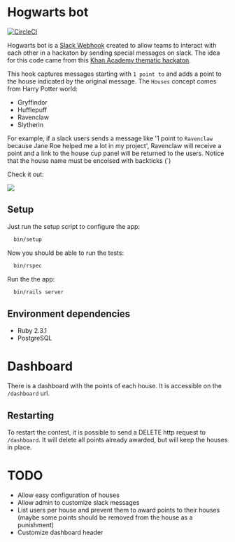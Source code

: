 # Hogwarts bot

[![CircleCI](https://circleci.com/gh/youse-seguradora/youse.svg?&style=shield&circle-token=4832d496dfedf7343703c1ecc1398984f7495228)](https://circleci.com/gh/arturcp/hogwarts_bot)

Hogwarts bot is a [Slack Webhook](https://rubyslackapi.slack.com/services/B1RQD447R?added=1)
created to allow teams to interact with each other in a hackaton by sending special messages on slack. The
idea for this code came from this [Khan Academy thematic hackaton](http://engineering.khanacademy.org/posts/healthy-hackathons.htm).

This hook captures messages starting with `1 point to` and adds a point to the house indicated by the original message.
The `Houses` concept comes from Harry Potter world:

* Gryffindor
* Hufflepuff
* Ravenclaw
* Slytherin

For example, if a slack users sends a message like '1 point to `Ravenclaw` because Jane Roe helped me a lot in my project',
Ravenclaw will receive a point and a link to the house cup panel will be returned to the users. Notice that the house name must
be encolsed with backticks (`)

Check it out:

![](http://g.recordit.co/XzKPFNvlWg.gif)


## Setup

Just run the setup script to configure the app:

```bash
  bin/setup
```

Now you should be able to run the tests:

```bash
  bin/rspec
```

Run the the app:

```bash
  bin/rails server
```

## Environment dependencies

  * Ruby 2.3.1
  * PostgreSQL


# Dashboard

There is a dashboard with the points of each house. It is accessible on the `/dashboard` url.

## Restarting

To restart the contest, it is possible to send a DELETE http request to `/dashboard`. It will delete all points already awarded, but will keep the houses in place.

# TODO
  * Allow easy configuration of houses
  * Allow admin to customize slack messages
  * List users per house and prevent them to award points to their houses (maybe some points should be removed from the house as a punishment)
  * Customize dashboard header
